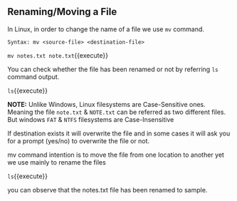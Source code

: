 # #

## Renaming/Moving a File

In Linux, in order to change the name of a file we use `mv` command.

`Syntax: mv <source-file> <destination-file>`

`mv notes.txt note.txt`{{execute}}

You can check whether the file has been renamed or not by referring `ls` command output.

`ls`{{execute}}

**NOTE:** Unlike Windows, Linux filesystems are Case-Sensitive ones. Meaning the file `note.txt` & `NOTE.txt` can be referred as two different files. But windows `FAT` & `NTFS` filesystems are Case-Insensitive 

If destination exists it will overwrite the file and in some cases it will ask you for a prompt (yes/no) to overwrite the file or not.

mv command intention is to move the file from one location to another yet we use mainly to rename the files

`ls`{{execute}} 

you can observe that the notes.txt file has been renamed to sample.

